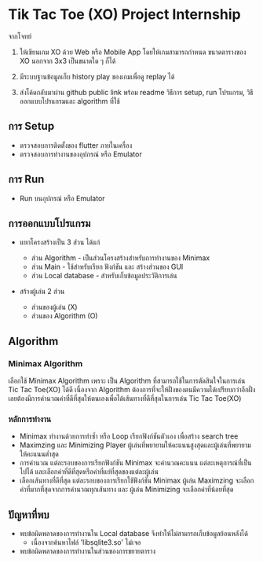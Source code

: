 # Tik Tac Toe (XO) Project Internship

จากโจทย์ 
1. ให้เขียนเกม XO ด้วย Web หรือ Mobile App โดยให้เกมสามารถกำหนด ขนาดตารางของ XO นอกจาก 3x3 เป็นขนาดใด ๆ ก็ได้

2. มีระบบฐานข้อมูลเก็บ history play ของเกมเพื่อดู replay ได้

3. ส่งโค้ดกลับมาผ่าน github public link พร้อม readme วิธีการ setup, run โปรแกรม, วิธีออกแบบโปรแกรมและ algorithm ที่ใช้


## การ Setup
* ตรวจสอบการติดตั้งของ flutter ภายในเครื่อง
* ตรวจสอบการทำงานของอุปกรณ์ หรือ Emulator

## การ Run
* Run บนอุปกรณ์ หรือ Emulator

## การออกแบบโปรแกรม
* แยกโครงสร้างเป็น 3 ส่วน ได้แก่
    * ส่วน Algorithm - เป็นส่วนโครงสร้างสำหรับการทำงานของ Minimax
    * ส่วน Main - ใช้สำหรับเรียก ฟังก์ชัน และ สร้างส่วนของ GUI
    * ส่วน Local database - สำหรับเก็บข้อมูลประวัติการเล่น

* สร้างผู้เล่น 2 ส่วน
    * ส่วนของผู้เล่น (X)
    * ส่วนของ Algorithm (O)

## Algorithm 
### Minimax Algorithm
เลือกใช้ Minimax Algorithm เพราะ เป็น Algorithm ที่สามารถใช้ในการตัดสินใจในการเล่น Tic Tac Toe(XO) ได้ดี เนื่องจาก Algorithm ต้องการที่จะให้ฝั่งของตนมีความได้เปรียบกว่าอีกฝั่งเลยต้องมีการคำนวณค่าที่ดีที่สุดให้ตนเองเพื่อได้เส้นทางที่ดีที่สุดในการเล่น Tic Tac Toe(XO) 

### หลักการทำงาน
 * Minimax ทำงานด้วยการทำซ้ำ หรือ Loop เรียกฟังก์ชันตัวเอง เพื่อสร้าง search tree 
 * Maximzing และ Minimizing Player ผู้เล่นที่พยายามให้คะแนนสูงสุดและผู้เล่นที่พยายามให้คะแนนต่ำสุด
 * การคำนวณ แต่ละรอบของการเรียกฟังก์ชัน Minimax จะคำนวณคะแนน แต่ละเหตุการณ์ที่เป็นไปได้ และเลือกค่าที่ดีที่สุดหรือค่าที่แย่ที่สุดของแต่ละผู้เล่น
 * เลือกเส้นทางที่ดีที่สุด แต่ละรอบของการเรียกใช้ฟังก์ชัน Minimax ผู้เล่น Maximzing จะเลือกค่าที่มากที่สุดจากการคำนวณทุกเส้นทาง และ ผู้เล่น Minimizing จะเลือกค่าที่น้อยที่สุด


## ปัญหาที่พบ
* พบข้อผิดพลาดของการทำงานใน Local database จึงทำให้ไม่สามารถเก็บข้อมูลย้อนหลังได้
    * เนื่องจากค้นหาไฟล์ 'libsqlite3.so' ไม่เจอ
* พบข้อผิดพลาดของการทำงานในส่วนของการขยายตาราง 





 